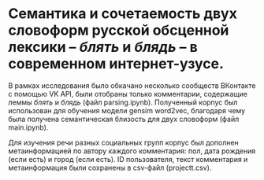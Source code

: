 # Семантика и сочетаемость двух словоформ русской обсценной лексики – _блять_ и _блядь_ – в современном интернет-узусе. 
В рамках исследования было обкачано несколько сообществ ВКонтакте с помощью VK API, были отобраны только комментарии, содержащие леммы _блять_ и _блядь_ (файл parsing.ipynb). 
Полученный корпус был использован для обучения модели gensim word2vec, благодаря чему была получена семантическая близость для двух словоформ (файл main.ipynb). 

Для изучения речи разных социальных групп корпус был дополнен метаинформацией по автору каждого комментария: пол, дата рождения (если есть) и город (если есть). ID пользователя, текст комментария и метаинформация были сохранены в csv-файл (projectt.csv). 
